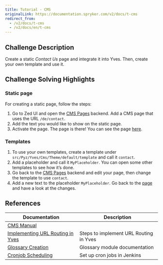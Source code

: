 ```yaml
---
title: Tutorial - CMS
originalLink: https://documentation.spryker.com/v2/docs/t-cms
redirect_from:
  - /v2/docs/t-cms
  - /v2/docs/en/t-cms
---
```


<!--used to be: http://spryker.github.io/challenge/cms/-->

## Challenge Description
Create a static _Contact Us_ page and integrate it into Yves. Then, create your own template and use it.

## Challenge Solving Highlights
### Static page
For creating a static page, follow the steps:
1. Go to Zed UI and open the [CMS Pages](http://zed.de.demoshop.local/cms-gui/list-page) backend. Add a CMS page that uses the URL `/de/contact`.
2. Add the text you would like to show on the static page.
3. Activate the page.
The page is there! You can see the page [here](http://www.de.demoshop.local/de/contact).

### Templates
1. To use your own templates, create a template under `src/Pyz/Yves/Cms/Theme/default/template` and call it `contact`.
2. Add a placeholder and call it `MyPlaceholder`. You can open some other templates to see how it’s done.
3. Go back to the [CMS Pages](http://zed.de.demoshop.local/cms-gui/list-page) backend and edit your page, then change the template to use `contact`.
4. Add a new text to the placeholder `MyPlaceholder`.
Go back to the [page](http://www.de.demoshop.local/de/contact) and have a look at the changes.

## References

| Documentation | Description |
| --- | --- |
| [CMS Manual](/docs/scos/dev/features/201903.0/cms/cms)  |
|  [Implementing URL Routing in Yves](/docs/scos/dev/developer-guides/201903.0/development-guide/back-end/yves/yves-url-routin)| Steps to implement URL Routing in Yves |
| [Glossary Creation](/docs/scos/dev/features/201903.0/internationalization/glossary-creation/glossary-creati) |Glossary module documentation  |
| [Cronjob Scheduling](https://documentation.spryker.com/v2/docs/cronjob-scheduling-1) | Set up cron jobs in Jenkins |

<!-- Last review date: Sep 11, 2017_

[//]: # (by Theodoros Liokos) -->
